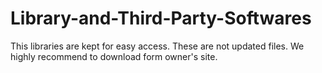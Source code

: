 # Library-and-Third-Party-Softwares

This libraries are kept for easy access. These are not updated files. We highly recommend to download form owner's site.
